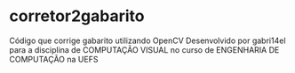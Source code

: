 # corretor2gabarito

Código que corrige gabarito utilizando OpenCV
Desenvolvido por gabri14el para a disciplina de COMPUTAÇÃO VISUAL no curso de ENGENHARIA DE COMPUTAÇÃO na UEFS
